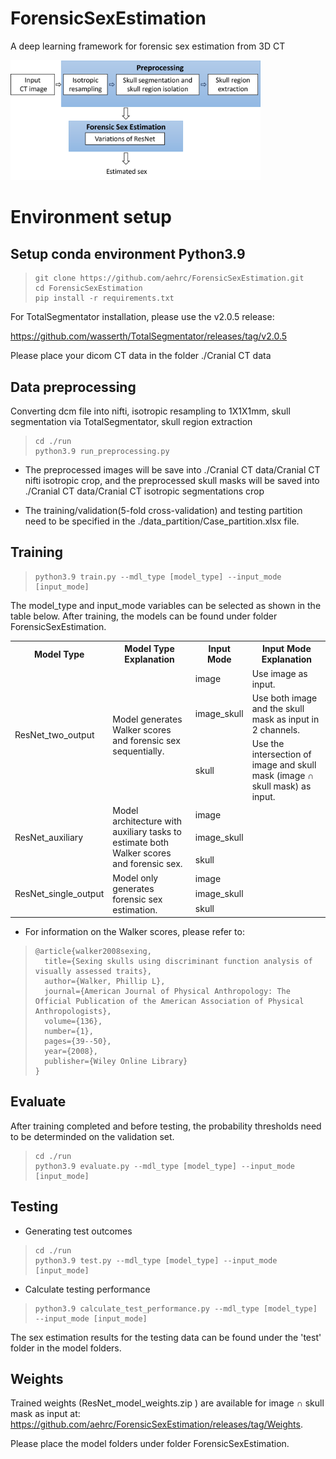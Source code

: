 # ForensicSexEstimation
A deep learning framework for forensic sex estimation from 3D CT


<img src="Workflow.png" alt="Workflow Diagram" width="400" />


# Environment setup

## Setup conda environment Python3.9

>```
>git clone https://github.com/aehrc/ForensicSexEstimation.git
>cd ForensicSexEstimation
>pip install -r requirements.txt
>```

For TotalSegmentator installation, please use the v2.0.5 release:

https://github.com/wasserth/TotalSegmentator/releases/tag/v2.0.5


Please place your dicom CT data in the folder ./Cranial CT data

## Data preprocessing

Converting dcm file into nifti, isotropic resampling to 1X1X1mm, skull segmentation via TotalSegmentator, skull region extraction

>```
>cd ./run
>python3.9 run_preprocessing.py
>```

* The preprocessed images will be save into ./Cranial CT data/Cranial CT nifti isotropic crop, and the preprocessed skull masks will be saved into ./Cranial CT data/Cranial CT isotropic segmentations crop

* The training/validation(5-fold cross-validation) and testing partition need to be specified in the ./data_partition/Case_partition.xlsx file. 

## Training

>```
>python3.9 train.py --mdl_type [model_type] --input_mode [input_mode]
>```

The model_type and input_mode variables can be selected as shown in the table below.
After training, the models can be found under folder ForensicSexEstimation.

<table>
  <tr>
    <th>Model Type</th>
    <th>Model Type Explanation</th>
    <th>Input Mode</th>
    <th>Input Mode Explanation</th>
  </tr>
  <tr>
    <td rowspan="3">ResNet_two_output</td>
    <td rowspan="3">Model generates Walker scores and forensic sex sequentially.</td>
    <td>image</td>
    <td>Use image as input.</td>
  </tr>
  <tr>
    <td>image_skull</td>
    <td>Use both image and the skull mask as input in 2 channels.</td>
  </tr>
  <tr>
    <td>skull</td>
    <td>Use the intersection of image and skull mask (image ∩ skull mask) as input.</td>
  </tr>
  <tr>
    <td rowspan="3">ResNet_auxiliary</td>
    <td rowspan="3">Model architecture with auxiliary tasks to estimate both Walker scores and forensic sex.</td>
    <td>image</td>
    <td> </td>
  </tr>
  <tr>
    <td>image_skull</td>
    <td> </td>
  </tr>
  <tr>
    <td>skull</td>
    <td> </td>
  </tr>
  <tr>
    <td rowspan="3">ResNet_single_output</td>
    <td rowspan="3">Model only generates forensic sex estimation.</td>
    <td>image</td>
    <td> </td>
  </tr>
  <tr>
    <td>image_skull</td>
    <td> </td>
  </tr>
  <tr>
    <td>skull</td>
    <td> </td>
  </tr>
</table>

* For information on the Walker scores, please refer to:
> ```
> @article{walker2008sexing, 
>   title={Sexing skulls using discriminant function analysis of visually assessed traits}, 
>   author={Walker, Phillip L}, 
>   journal={American Journal of Physical Anthropology: The Official Publication of the American Association of Physical Anthropologists}, 
>   volume={136}, 
>   number={1}, 
>   pages={39--50}, 
>   year={2008}, 
>   publisher={Wiley Online Library} 
> }
> ```


## Evaluate

After training completed and before testing, the probability thresholds need to be determinded on the validation set.

>```
>cd ./run
>python3.9 evaluate.py --mdl_type [model_type] --input_mode [input_mode]
>```


## Testing

* Generating test outcomes

>```
>cd ./run
>python3.9 test.py --mdl_type [model_type] --input_mode [input_mode]
>```

* Calculate testing performance

>```
>python3.9 calculate_test_performance.py --mdl_type [model_type] --input_mode [input_mode]
>```


The sex estimation results for the testing data can be found under the 'test' folder in the model folders.

## Weights 

Trained weights (ResNet_model_weights.zip
) are available for image ∩ skull mask as input at: https://github.com/aehrc/ForensicSexEstimation/releases/tag/Weights.

Please place the model folders under folder ForensicSexEstimation.









